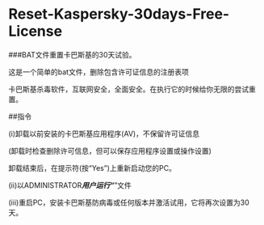 # Reset-Kaspersky-30days-Free-License
###BAT文件重置卡巴斯基的30天试验。

这是一个简单的bat文件，删除包含许可证信息的注册表项

卡巴斯基杀毒软件，互联网安全，全面安全。在执行它的时候给你无限的尝试重置。


##指令


(i)卸载以前安装的卡巴斯基应用程序(AV)，不保留许可证信息

(卸载时检查删除许可信息，但可以保存应用程序设置或操作设置)

卸载结束后，在提示符(按“Yes”)上重新启动您的PC。


(ii)以ADMINISTRATOR***用户运行“***”文件


(iii)重启PC，安装卡巴斯基防病毒或任何版本并激活试用，它将再次设置为30天。
